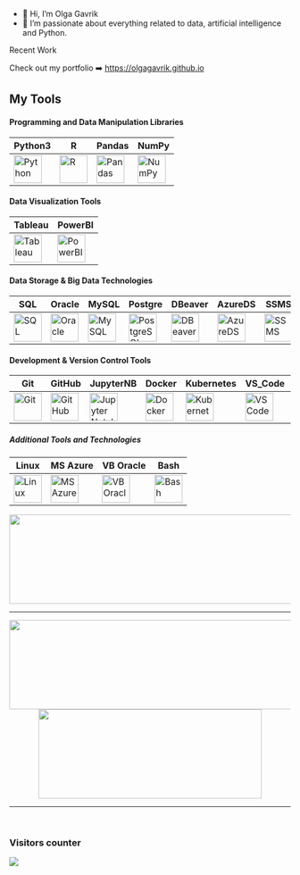 - 👋 Hi, I’m Olga Gavrik
- 👀 I’m passionate about everything related to data, artificial intelligence and Python.

Recent Work


Check out my portfolio ➡️ https://olgagavrik.github.io
  
## My Tools 
<div>

#### Programming and Data Manipulation Libraries
| Python3|R |Pandas|NumPy|
|----------|----------|----------|----------|
|<img src="https://cdn.jsdelivr.net/npm/simple-icons@latest/icons/python.svg" title="Python"  alt="Python" width="50" height="50"/>|<img src="https://cdn.jsdelivr.net/npm/simple-icons@latest/icons/r.svg" title="R" alt="R" width="50" height="50"/>|<img src="https://cdn.jsdelivr.net/npm/simple-icons@latest/icons/pandas.svg" title="Pandas" alt="Pandas" width="50" height="50"/>|<img src="https://cdn.jsdelivr.net/npm/simple-icons@latest/icons/numpy.svg" title="NumPy" alt="NumPy" width="50" height="50"/>|
  
#### Data Visualization Tools

| Tableau| PowerBI | 
|----------|----------|
|<img src="https://cdn.jsdelivr.net/npm/simple-icons@latest/icons/tableau.svg" title="Tableau" alt="Tableau" width="50" height="50"/>|<img src="https://cdn.jsdelivr.net/npm/simple-icons@latest/icons/powerbi.svg" title="PowerBI" alt="PowerBI" width="50" height="50"/>|

#### Data Storage & Big Data Technologies

|SQL | Oracle | MySQL |Postgre|DBeaver |AzureDS|SSMS|
|----------|----------|----------|----------|----------|----------|----------|
|<img src="https://cdn.jsdelivr.net/npm/simple-icons@latest/icons/mysql.svg" title="SQL" alt="SQL" width="50" height="50"/>|<img src="https://cdn.jsdelivr.net/npm/simple-icons@latest/icons/oracle.svg" title="Oracle" alt="Oracle" width="50" height="50"/>|<img src="https://cdn.jsdelivr.net/npm/simple-icons@latest/icons/mysql.svg" title="MySQL" alt="MySQL" width="50" height="50"/>| <img src="https://cdn.jsdelivr.net/npm/simple-icons@latest/icons/postgresql.svg" title="PostgreSQL" alt="PostgreSQL" width="50" height="50"/>|<img src="https://cdn.jsdelivr.net/npm/simple-icons@latest/icons/dbeaver.svg" title="DBeaver" alt="DBeaver" width="50" height="50"/>|<img src="https://cdn.jsdelivr.net/npm/simple-icons@latest/icons/microsoftazure.svg" title="AzureDS" alt="AzureDS" width="50" height="50"/>|<img src="https://cdn.jsdelivr.net/npm/simple-icons@latest/icons/microsoftsqlserver.svg" title="SSMS" alt="SSMS" width="50" height="50"/>|
  
#### Development & Version Control Tools

|Git |GitHub|JupyterNB|Docker |Kubernetes| VS_Code |PyCharm|
|----------|----------|----------|----------|----------|----------|----------|
|<img src="https://cdn.jsdelivr.net/npm/simple-icons@latest/icons/git.svg" title="Git" alt="Git" width="50" height="50"/>|<img src="https://cdn.jsdelivr.net/npm/simple-icons@latest/icons/github.svg" title="GitHub" alt="GitHub" width="50" height="50"/>|<img src="https://cdn.jsdelivr.net/npm/simple-icons@latest/icons/jupyter.svg" title="Jupyter Notebook" alt="Jupyter Notebook" width="50" height="50"/>|<img src="https://cdn.jsdelivr.net/npm/simple-icons@latest/icons/docker.svg" title="Docker" alt="Docker" width="50" height="50"/>|<img src="https://cdn.jsdelivr.net/npm/simple-icons@latest/icons/kubernetes.svg" title="Kubernetes" alt="Kubernetes" width="50" height="50"/>|<img src="https://cdn.jsdelivr.net/npm/simple-icons@latest/icons/visualstudiocode.svg" title="VS Code" alt="VS Code" width="50" height="50"/>|<img src="https://cdn.jsdelivr.net/npm/simple-icons@latest/icons/pycharm.svg" title="PyCharm" alt="PyCharm" width="50" height="50"/>|


##### Additional Tools and Technologies 

|Linux|MS Azure| VB Oracle|Bash|
|----------|----------|----------|----------|
|<img src="https://cdn.jsdelivr.net/npm/simple-icons@latest/icons/linux.svg" title="Linux" alt="Linux" width="50" height="50"/>|<img src="https://cdn.jsdelivr.net/npm/simple-icons@latest/icons/microsoftazure.svg" title="MS Azure" alt="MS Azure" width="50" height="50"/>|<img src="https://cdn.jsdelivr.net/npm/simple-icons@latest/icons/oracle.svg" title="VB Oracle" alt="VB Oracle" width="50" height="50"/>|<img src="https://cdn.jsdelivr.net/npm/simple-icons@latest/icons/gnubash.svg" title="Bash" alt="Bash" width="50" height="50"/>|
  
</div>

<p align="center">
  <img width="700" height="160" src="https://streak-stats.demolab.com?user=olgagavrik&theme=highcontrast&hide_border=true&border_radius=5&card_width=800">
</p>


---




<p align="center">
  <img width="600" height="160" src="https://github-readme-stats.vercel.app/api?username=olgagavrik&show_icons=true&theme=vision-friendly-dark">
  <img width="400" height="160" src="https://github-readme-stats.vercel.app/api/top-langs/?username=olgagavrik&size_weight=0.15&count_weight=0.5&layout=compact&theme=vision-friendly-dark">
</p>
 
---
<br>
<h3> Visitors counter </h3>
<p>
  <a href="https://github.com/ParthGohil21/github-profile-count">
    <img align="center" src="https://profile-counter.glitch.me/{olgagavrik}/count.svg" />
    </a>
</p>

</details>
  
<p align="center">



<!---
olgagavrik/olgagavrik is a ✨ special ✨ repository because its `README.md` (this file) appears on your GitHub profile.
You can click the Preview link to take a look at your changes.
--->
